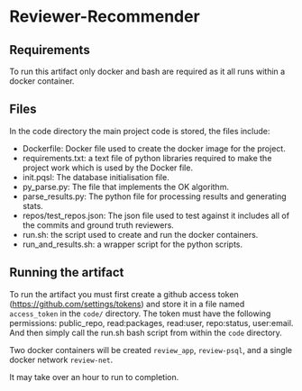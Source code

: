 # Reviewer-Recommender

## Requirements

To run this artifact only docker and bash are required as it all runs within a docker container.

## Files

In the code directory the main project code is stored, the files include:
 - Dockerfile: Docker file used to create the docker image for the project.
 - requirements.txt: a text file of python libraries required to make the project work which is used by the Docker file.
 - init.pqsl: The database initialisation file.
 - py_parse.py: The file that implements the OK algorithm.
 - parse_results.py: The python file for processing results and generating stats.
 - repos/test_repos.json: The json file used to test against it includes all of the commits and ground truth reviewers.
 - run.sh: the script used to create and run the docker containers.
 - run_and_results.sh: a wrapper script for the python scripts.

## Running the artifact

To run the artifact you must first create a github access token (https://github.com/settings/tokens) and store it in a file named `access_token` in the `code/` directory.
The token must have the following permissions: public_repo, read:packages, read:user, repo:status, user:email.
And then simply call the run.sh bash script from within the `code` directory.

Two docker containers will be created `review_app`, `review-psql`, and a single docker network `review-net`.

It may take over an hour to run to completion.
